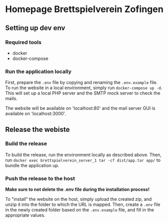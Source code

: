 # Homepage Brettspielverein Zofingen
## Setting up dev env
### Required tools
- docker
- docker-compose

### Run the application locally
First, prepare the `.env` file by copying and renaming the `.env.example` file. To run the website in a local environment, simply run `docker-compose up -d`. This will set up a local PHP server and the SMTP mock server to check the mails.

The website will be available on 'localhost:80' and the mail server GUI is available on 'localhost:3000'.

## Release the webiste
### Build the release
To build the release, run the environment locally as described above. Then, run `docker exec brettspielverein_server_1 tar -cf dist/app.tar app/` to bundle the application up.

### Push the release to the host
**Make sure to not delete the .env file during the installation process!**

To "install" the website on the host, simply upload the created zip, and unzip it into the folder to which the URL is mapped. Then, create a `.env` file in the newly created folder based on the `.env.example` file, and fill in the appropriate values.
